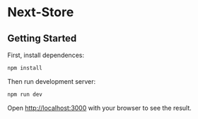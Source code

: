# Next-Store

## Getting Started

First, install dependences:

```bash
npm install
```

Then run development server:

```bash
npm run dev
```

Open [http://localhost:3000](http://localhost:3000) with your browser to see the result.

